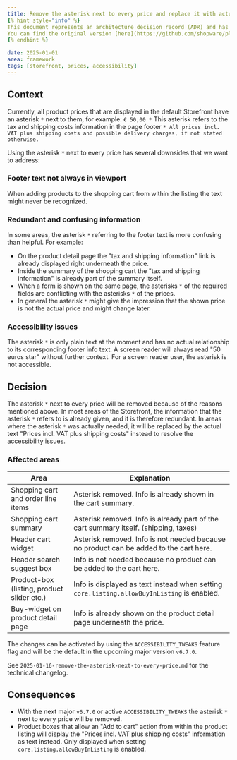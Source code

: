 ```yaml
---
title: Remove the asterisk next to every price and replace it with actual text
{% hint style="info" %}
This document represents an architecture decision record (ADR) and has been mirrored from the ADR section in our Shopware 6 repository.
You can find the original version [here](https://github.com/shopware/platform/blob/trunk/adr/2025-01-01-remove-asterisk-next-to-every-price.md)
{% endhint %}

date: 2025-01-01
area: framework
tags: [storefront, prices, accessibility]
---
```


## Context

Currently, all product prices that are displayed in the default Storefront have an asterisk `*` next to them, for example: `€ 50,00 *`
This asterisk refers to the tax and shipping costs information in the page footer `* All prices incl. VAT plus shipping costs and possible delivery charges, if not stated otherwise.`

Using the asterisk `*` next to every price has several downsides that we want to address:

### Footer text not always in viewport

When adding products to the shopping cart from within the listing the text might never be recognized.

### Redundant and confusing information

In some areas, the asterisk `*` referring to the footer text is more confusing than helpful. For example:
* On the product detail page the "tax and shipping information" link is already displayed right underneath the price.
* Inside the summary of the shopping cart the "tax and shipping information" is already part of the summary itself.
* When a form is shown on the same page, the asterisks `*` of the required fields are conflicting with the asterisks `*` of the prices.
* In general the asterisk `*` might give the impression that the shown price is not the actual price and might change later.

### Accessibility issues

The asterisk `*` is only plain text at the moment and has no actual relationship to its corresponding footer info text.
A screen reader will always read "50 euros star" without further context. For a screen reader user, the asterisk is not accessible.

## Decision

The asterisk `*` next to every price will be removed because of the reasons mentioned above.
In most areas of the Storefront, the information that the asterisk `*` refers to is already given, and it is therefore redundant.
In areas where the asterisk `*` was actually needed, it will be replaced by the actual text "Prices incl. VAT plus shipping costs" instead to resolve the accessibility issues.

### Affected areas

| Area                                       | Explanation                                                                                 |
|--------------------------------------------|---------------------------------------------------------------------------------------------|
| Shopping cart and order line items         | Asterisk removed. Info is already shown in the cart summary.                                |
| Shopping cart summary                      | Asterisk removed. Info is already part of the cart summary itself. (shipping, taxes)        |
| Header cart widget                         | Asterisk removed. Info is not needed because no product can be added to the cart here.      |
| Header search suggest box                  | Info is not needed because no product can be added to the cart here.                        |
| Product-box (listing, product slider etc.) | Info is displayed as text instead when setting `core.listing.allowBuyInListing` is enabled. |
| Buy-widget on product detail page          | Info is already shown on the product detail page underneath the price.                      |

The changes can be activated by using the `ACCESSIBILITY_TWEAKS` feature flag and will be the default in the upcoming major version `v6.7.0`.

See `2025-01-16-remove-the-asterisk-next-to-every-price.md` for the technical changelog.

## Consequences

* With the next major `v6.7.0` or active `ACCESSIBILITY_TWEAKS` the asterisk `*` next to every price will be removed.
* Product boxes that allow an "Add to cart" action from within the product listing will display the "Prices incl. VAT plus shipping costs" information as text instead. Only displayed when setting `core.listing.allowBuyInListing` is enabled.
